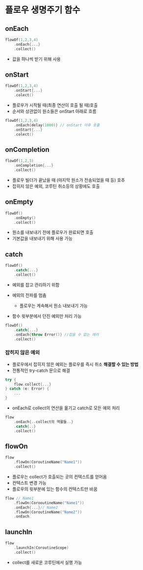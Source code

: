 # 플로우 생명주기 함수
## onEach
```kotlin
flowOf(1,2,3,4)
    .onEach{...}
    .collect()
```
* 값을 하나씩 받기 위해 사용
## onStart
```kotlin
flowOf(1,2,3,4)
    .onStart{...}
    .colect()
```
* 플로우가 시작될 때(최종 연산이 호출 될 때)호출
* 순서와 상관없이 원소들은 onStart 아래로 흐름
```kotlin
flowOf(1,2,3,4)
    .onEach{delay(1000)} // onStart 이후 호출
    .onStart{...}
    .colect()
```
## onCompletion
```kotlin
flowOf(1,2,3)
    .onCompletion{...}
    .collect()
```
* 플로우 빌더가 끝났을 때 (마지막 원소가 전송되었을 때 등) 호추
* 잡히지 않은 예외, 코루틴 취소등의 상황에도 호출
## onEmpty
```kotlin
flowOf()
    .onEmpty()
    .collect()
```
* 원소를 내보내기 전에 플로우가 완료되면 호출
* 기본값을 내보내기 위해 사용 가능
## catch
```kotlin
flowOf()
    .catch{...}
    .collect()
```
* 예외를 잡고 관리하기 위함
* 예외의 전파를 멈춤
    * 플로우는 계속해서 원소 내보내기 가능

* 함수 윗부분에서 던진 예외만 처리 가능
```kotlin
flowOf()
    .catch{...}
    .onEach{throw Error()} //잡을 수 없는 에러
    .collect()
```
### 잡히지 않은 예외
* 플로우에서 잡히지 않은 예외는 플로우를 즉시 취소
**해결할 수 있는 방법**
* 전통적인 try-catch 문으로 해결
```kotlin
try {
    flow.collect{...}
} catch (e: Error) {
    ...
}
```
* onEach로 collect의 연산을 옮기고 catch로 모든 예외 처리
```kotlin
flow
    .onEach{..collect의 역활들..}
    .catch{..}
    .collect()
```
## flowOn
```kotlin
flow
    .flowOn(CoroutineName("Name1"))
    .collect()
```
* 플로우는 collect가 호출되는 곳의 컨텍스트를 얻어옴
* 컨텍스트 변경 가능
* 플로우의 윗부분에 있는 함수의 컨텍스트만 바꿈
```kotlin
flow // Name1
    .flowOn(CorooutineName("Name1"))
    .onEach{...}// Name2
    .flowOn(CoroutineName("Name2"))
    .onEach
```
## launchIn
```kotlin
flow
    .launchIn(CoroutineScope)
    .collect()
```
* collect를 새로운 코루틴에서 실행 가능